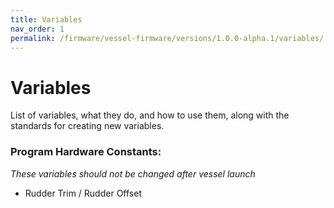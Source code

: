 ```yaml
---
title: Variables
nav_order: 1
permalink: /firmware/vessel-firmware/versions/1.0.0-alpha.1/variables/
---
```


# Variables

List of variables, what they do, and how to use them, along with the standards for creating new variables.

### Program Hardware Constants:
*These variables should not be changed after vessel launch*
- Rudder Trim / Rudder Offset
